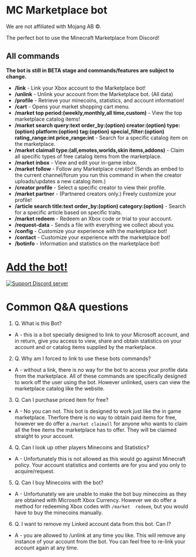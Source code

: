 # MC Marketplace bot
We are not affiliated with Mojang AB ©.

The perfect bot to use the Minecraft Marketplace from Discord!

## All commands

**The bot is still in BETA stage and commands/features are subject to change.**

- **/link** - Link your Xbox account to the Marketplace bot!
- **/unlink** - Unlink your account from the Marketplace bot. (All data)
- **/profile** - Retrieve your minecoins, statistics, and account information!
- **/cart** - Opens your market shopping cart menu.
- **/market top period:(weekly,monthly,all time,custom)** - View the top marketplace catalog items!
- **/market search query:text order_by:(option) creator:(option) type:(option) platform:(option) tag:(option) special_filter:(option) rating_range:int price_range:int** - Search for a specific catalog item on the marketplace.
- **/market claimall type:(all,emotes,worlds,skin items,addons)** - Claim all specific types of free catalog items from the marketplace.
- **/market inbox** - View and edit your in-game inbox.
- **/market follow** - Follow any Marketplace creator! (Sends an embed to the current channel/forum you run this command in when the creator uploads/updates a new catalog item.)
- **/creator profile** - Select a specific creator to view their profile.
- **/market partner** - (Partnered creators only.) Freely customize your profile!
- **/article search title:text order_by:(option) category:(option)** - Search for a specific article based on specific traits.
- **/market redeem** - Redeem an Xbox code or trial to your account.
- **/request-data** - Sends a file with everything we collect about you.
- **/config** - Customize your experience with the marketplace bot!
- **/contact** - Customize your experience with the marketplace bot!
- **/botinfo** - Information and statistics on the marketplace bot!


# [Add the bot!](https://discord.com/oauth2/authorize?client_id=1139005810920394783&permissions=378880)

<a href="https://discord.com/invite/rQEcMZ6SMQ">
         <img alt="Support Discord server" src="https://discord.com/api/guilds/1110678113534361714/widget.png?style=banner2">
</a>

# Common Q&A questions

1. Q. What is this Bot?

- A - this is a bot specially designed to link to your Microsoft account, and in return, give you access to view, share and obtain statistics on your account and or catalog items supplied by the marketplace.

2. Q. Why am I forced to link to use these bots commands?

- A - without a link, there is no way for the bot to access your profile data from the marketplace. All of these commands are specifically designed to work off the user using the bot. However unlinked, users can view the marketplace catalog like the website.

3. Q. Can I purchase priced item for free?

- A - No you can not. This bot is designed to work just like the in game marketplace. Therfore there is no way to obtain paid items for free, however we do offer a `/market claimall` for anyone who wants to claim all the free items the marketplace has to offer. They will be claimed straight to your account.

4. Q. Can I look up other players Minecoins and Statistics?

- A - Unfortunately this is not allowed as this would go against Minecraft policy. Your account statistics and contents are for you and you only to acquire/request.

5. Q. Can I buy Minecoins with the bot?

- A - Unfortunately we are unable to make the bot buy minecoins as they are obtained with Microsoft Xbox Currency. However we do offer a method for redeeming Xbox codes with `/market 
redeem`, but you would have to buy the minecoins manually.

6. Q. I want to remove my Linked account data from this bot. Can I?

- A - you are allowed to /unlink at any time you like. This will remove any instance of your account from the bot. You can feel free to re-link your account again at any time.
